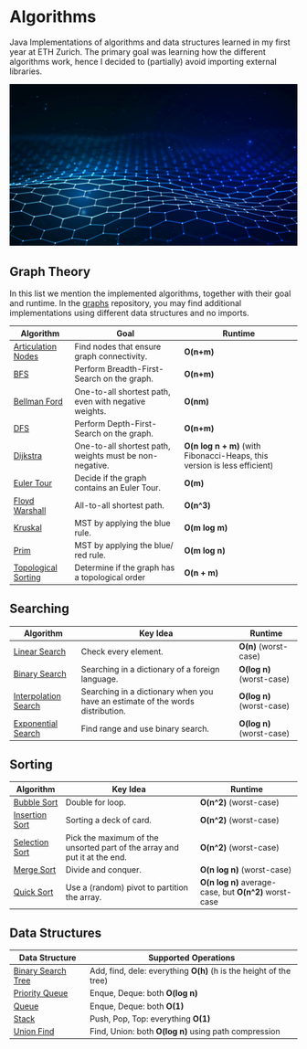 # Algorithms

Java Implementations of algorithms and data structures learned in my first year at ETH Zurich. The primary goal was learning how the different algorithms work, hence I decided to (partially) avoid importing external libraries. 

![Alt text](/wallpaper.jpg?raw=true "Title")


## Graph Theory

In this list we mention the implemented algorithms, together with their goal and runtime. In the [graphs](/graphs) repository, you may find additional implementations using different data structures and no imports. 

Algorithm  | Goal | Runtime
------------- | ------------- | -------------
[Articulation Nodes](/graphs/ArticulationNodes.java)  | Find nodes that ensure graph connectivity. | **O(n+m)**
[BFS](/graphs/BFSAdjacencyList.java)  | Perform Breadth-First-Search on the graph. | **O(n+m)**
[Bellman Ford](/graphs/BellmanFordAdjacencyList.java)  | One-to-all shortest path, even with negative weights. | **O(nm)**
[DFS](/graphs/DFSAdjacencyList.java)  | Perform Depth-First-Search on the graph. | **O(n+m)**
[Dijkstra](/graphs/DijkstraAdjacencyList.java)  | One-to-all shortest path, weights must be non-negative. | **O(n log n + m)** (with Fibonacci-Heaps, this version is less efficient)
[Euler Tour](/graphs/EulerTour.java)  | Decide if the graph contains an Euler Tour. | **O(m)** 
[Floyd Warshall](/graphs/FloydWarshallAdjacencyList.java)  | All-to-all shortest path. | **O(n^3)** 
[Kruskal](/graphs/KruskalAdjacencyList.java)  | MST by applying the blue rule. | **O(m log m)** 
[Prim](/graphs/PrimAdjacencyList.java)  | MST by applying the blue/ red rule. | **O(m log n)**
[Topological Sorting](/graphs/TopologicalSortAdjacencyList.java)  | Determine if the graph has a topological order | **O(n + m)**

## Searching

Algorithm  | Key Idea | Runtime
------------- | ------------- | -------------
[Linear Search](/searching/LinearSearch.java)  | Check every element. | **O(n)** (worst-case)
[Binary Search](/searching/BinarySearch.java)  | Searching in a dictionary of a foreign language. | **O(log n)** (worst-case)
[Interpolation Search](/searching/InterpolationSearch.java)  | Searching in a dictionary when you have an estimate of the words distribution. | **O(log n)** (worst-case)
[Exponential Search](/searching/ExponentialSearch.java)  | Find range and use binary search. | **O(log n)** (worst-case)

## Sorting

Algorithm  | Key Idea | Runtime
------------- | ------------- | -------------
[Bubble Sort](/sorting/BubbleSort.java)  | Double for loop. | **O(n^2)** (worst-case)
[Insertion Sort](/sorting/InsertionSort.java)  | Sorting a deck of card. | **O(n^2)** (worst-case)
[Selection Sort](/sorting/SelectionSort.java)  | Pick the maximum of the unsorted part of the array and put it at the end. | **O(n^2)** (worst-case)
[Merge Sort](/sorting/MergeSort.java)  | Divide and conquer. | **O(n log n)** (worst-case)
[Quick Sort](/sorting/QuickSort.java)  | Use a (random) pivot to partition the array. | **O(n log n)** average-case, but **O(n^2)** worst-case

## Data Structures

Data Structure  | Supported Operations 
------------- | -------------
[Binary Search Tree](/data-structures/BinarySearchTree.java)  | Add, find, dele: everything **O(h)** (h is the height of the tree)
[Priority Queue](/data-structures/PriorityQueue.java)  | Enque, Deque: both **O(log n)**
[Queue](/data-structures/Queue.java)  | Enque, Deque: both **O(1)** 
[Stack](/data-structures/Stack.java)  | Push, Pop, Top: everything **O(1)** 
[Union Find](/data-structures/UnionFind.java)  | Find, Union: both **O(log n)** using path compression 

